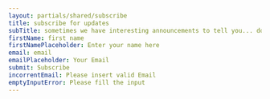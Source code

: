 ```yaml
---
layout: partials/shared/subscribe
title: subscribe for updates
subTitle: sometimes we have interesting announcements to tell you... don't miss out!
firstName: first name
firstNamePlaceholder: Enter your name here
email: email
emailPlaceholder: Your Email
submit: Subscribe
incorrentEmail: Please insert valid Email
emptyInputError: Please fill the input
---
```

